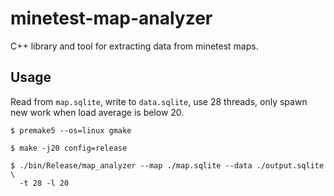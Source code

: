 # minetest-map-analyzer

C++ library and tool for extracting data from minetest maps.

## Usage

Read from `map.sqlite`, write to `data.sqlite`, use 28 threads, only spawn
new work when load average is below 20.

```
$ premake5 --os=linux gmake

$ make -j20 config=release

$ ./bin/Release/map_analyzer --map ./map.sqlite --data ./output.sqlite \
  -t 28 -l 20
```
